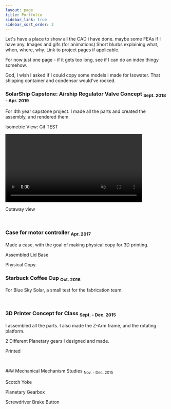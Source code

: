 ```yaml
---
layout: page
title: Portfolio
sidebar_link: true
sidebar_sort_order: 3
---
```


Let's have a place to show all the CAD i have done. maybe some FEAs if I have any.
Images and gifs (for animations)
Short blurbs explaining what, when, where, why. Link to project pages if applicable. 

For now just one page - if it gets too long, see if I can do an index thingy somehow.

God, I wish I asked if I could copy some models i made for Isowater. That shipping container and condensor would've rocked.

### SolarShip Capstone: Airship Regulator Valve Concept <sub> Sept. 2018 - Apr. 2019 </sub>
For 4th year capstone project. I made all the parts and created the assembly, and rendered them.

Isometric View: Gif TEST

<a href="https://gyazo.com/415405b4618acde840b53b577b668791"><video alt="Animation" width="425" muted loop playsinline controls><source src="https://i.gyazo.com/415405b4618acde840b53b577b668791.mp4" type="video/mp4" /></video></a>

Cutaway view

<p>&nbsp;</p> 

### Case for motor controller <sub> Apr. 2017 </sub>
Made a case, with the goal of making physical copy for 3D printing.

Assembled
Lid
Base

Physical Copy.

### Starbuck Coffee Cup <sub> Oct. 2016 </sub>
For Blue Sky Solar, a small test for the fabrication team.

<p>&nbsp;</p> 

### 3D Printer Concept for Class <sub> Sept. - Dec. 2015 </sub>
I assembled all the parts. I also made the Z-Arm frame, and the rotating platform.

2 Different Planetary gears I designed and made.

Printed

<p>&nbsp;</p> 
### Mechanical Mechanism Studies <sub> Nov. - Dec. 2015 </sub>

Scotch Yoke

Planetary Gearbox

Screwdriver Brake Button
